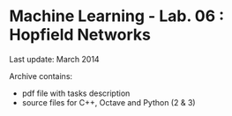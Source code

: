 Machine Learning - Lab. 06 : Hopfield Networks
=====================

Last update: March 2014

Archive contains:
 - pdf file with tasks description
 - source files for C++, Octave and Python (2 & 3)
